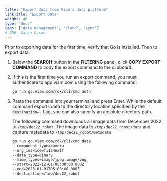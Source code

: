 ```yaml
---
title: "Export data from Viam's data platform"
linkTitle: "Export Data"
weight: 40
type: "docs"
tags: ["data management", "cloud", "sync"]
# SME: Aaron Casas
---
```


Prior to exporting data for the first time, verify that Go is installed. Then to export data:

1. Below the **SEARCH** button in the **FILTERING** panel, click **COPY EXPORT COMMAND** to copy the export command to the clipboard.

2. If this is the first time you run an export command, you must authenticate to app.viam.com using the following command:

    ```bash
    go run go.viam.com/rdk/cli/cmd auth
    ```

3. Paste the command into your terminal and press Enter.
   While the default command exports data to the directory location specified by the `--destination=.` flag, you can also specify an absolute directory path.

   The following command downloads all image data from December 2022 to `/tmp/dec22_robot`. The image data to  `/tmp/dec22_robot/data` and capture metadata to `/tmp/dec22_robot/metadata`

    ```bash
    go run go.viam.com/rdk/cli/cmd data
    --component_type=camera
    --org_ids=1cewfi124ewff
    --data_type=binary
    --mime_types=image/jpeg,image/png
    --start=2022-12-01T05:00:00.000Z
    --end=2023-01-01T05:00:00.000Z
    --destination=/tmp/dec22_robot
    ```
